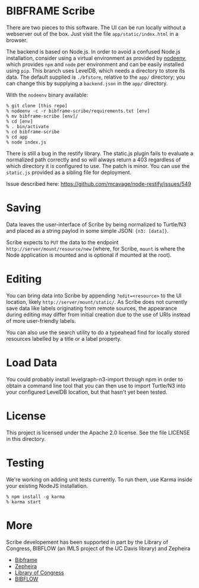 BIBFRAME Scribe
===============

There are two pieces to this software.  The UI can be run locally without
a webserver out of the box.  Just visit the file `app/static/index.html`
in a browser.

The backend is based on Node.js.  In order to avoid a confused
Node.js installation, consider using a virtual environment as provided by
[nodeenv](https://github.com/ekalinin/nodeenv), which provides `npm` and `node`
per environment and can be easily installed using `pip`.  This branch uses
LevelDB, which needs a directory to store its data.  The default supplied is
`./bfstore`, relative to the `app/` directory; you can change this by supplying
a `backend.json` in the `app/` directory.

With the `nodeenv` binary available:

```
% git clone [this repo]
% nodeenv -c -r bibframe-scribe/requirements.txt [env]
% mv bibframe-scribe [env]/
% cd [env]
% . bin/activate
% cd bibframe-scribe
% cd app
% node index.js
```

There is still a bug in the restify library.  The static.js plugin fails to
evaluate a normalized path correctly and so will always return a 403
regardless of which directory it is configured to use.  The patch is minor.
You can use the `static.js` provided as a sibling file for deployment.

Issue described here: https://github.com/mcavage/node-restify/issues/549

Saving
======

Data leaves the user-interface of Scribe by being normalized to Turtle/N3 and placed as a string paylod in some simple JSON: `{n3: [data]}`.

Scribe expects to `PUT` the data to the endpoint `http://server/mount/resource/new`
(where, for Scribe, `mount` is where the Node application is mounted and is
optional if mounted at the root).

Editing
=======

You can bring data into Scribe by appending `?edit=<resource>` to the UI
location, likely `http://server/mount/static/`.  As Scribe does not currently
save data like labels originating from remote sources, the appearance during
editing may differ from initial creation due to the use of URIs instead of more
user-friendly labels.

You can also use the search utility to do a typeahead find for locally stored
resources labelled by a title or a label property.

Load Data
=========

You could probably install levelgraph-n3-import through npm in order to obtain
a command line tool that you can then use to import Turtle/N3 into your
configured LevelDB location, but that hasn't yet been tested.

License
=======

This project is licensed under the Apache 2.0 license.  See the file LICENSE in this directory.

Testing
=======

We're working on adding unit tests currently.  To run them, use Karma inside your existing NodeJS installation.

```
% npm install -g karma
% karma start
```

More
====

Scribe developement has been supported in part by the Library of Congress, BIBFLOW (an IMLS project of the UC Davis library) and Zepheira

* [Bibframe](http://bibframe.org/)
* [Zepheira](http://zepheira.com/)
* [Library of Congress](http://loc.gov/)
* [BIBFLOW](http://www.lib.ucdavis.edu/bibflow/)
